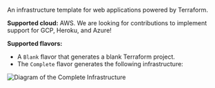 An infrastructure template for web applications powered by Terraform.

**Supported cloud:** AWS. We are looking for contributions to implement support for GCP, Heroku, and Azure!

**Supported flavors:**
- A `Blank` flavor that generates a blank Terraform project.
- The `Complete` flavor generates the following infrastructure:

![Diagram of the Complete Infrastructure](assets/images/architecture/diagram_complete.svg?raw=true)
